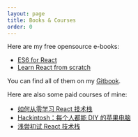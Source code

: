 ```yaml
---
layout: page
title: Books & Courses
order: 0
---
```


Here are my free opensource e-books:

* [ES6 for React](https://discountry.gitbooks.io/es6-for-react/content/)
* [Learn React from scratch](https://discountry.gitbooks.io/learn-react-from-scratch/content/)

You can find all of them on my [Gitbook](https://www.gitbook.com/@discountry/).

Here are also some paid courses of mine:

* [如何从零学习 React 技术栈](http://gitbook.cn/gitchat/column/59ae12fdbc511269a95f9616)
* [Hackintosh：每个人都能 DIY 的苹果电脑](http://gitbook.cn/gitchat/activity/59e46f4b2db6961373ef147b)
* [浅尝初试 React 技术栈](http://gitbook.cn/gitchat/activity/595dcdb4a1976c1fe07e6920)
